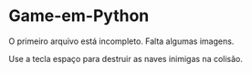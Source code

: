 # Game-em-Python


O primeiro arquivo está incompleto. Falta algumas imagens. 

Use a tecla espaço para destruir as naves inimigas na colisão. 
